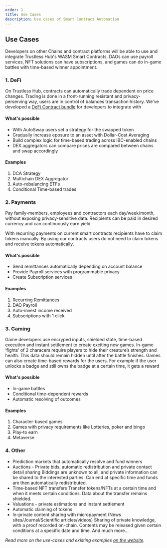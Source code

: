 ```yaml
---
order: 1
title: Use Cases
description: Use cases of Smart Contract Automation
---
```


## Use Cases

Developers on other Chains and contract platforms will be able to use and integrate Trustless Hub's WASM Smart Contracts. DAOs can use payroll services, NFT solutions can have subscriptions, and games can do in-game battles with time-based winner appointment. 

### 1. DeFi

On Trustless Hub, contracts can automatically trade dependent on price changes. Trading is done in a front-running resistant and privacy-perserving way,  users are in control of balances transaction history. We've developed a [DeFi Contract bundle](https://github.com/trstlabs/dex-contracts) for developers to integrate with

#### What's possible

* With AutoSwap users set a strategy for the swapped token
* Gradually increase eposure to an asset with Dollar-Cost Averaging 
* Build complex logic for time-based trading across IBC-enabled chains
* DEX aggregators can compare prices are compared between chains and swap accordingly
 

#### Examples

1. DCA Strategy
2. Multichain DEX Aggregator
3. Auto-rebalancing ETFs
4. Conditional Time-based trades

### 2. Payments

Pay family-members, employees and contractors each day/week/month, without exposing privacy-sensitive data. Recipients can be paid in desired currency and can continuously earn yield

With recurring payments on current smart contracts recipients have to claim tokens manually.
By using our contracts users do not need to claim tokens and receive tokens automatically,

#### What's possible

* Send remittances automatically depending on account balance
* Provide Payroll services with programmable privacy
* Create Subscription services

#### Examples

1. Recurring Remittances
2. DAO Payroll 
3. Auto-invest income received
4. Subscriptions with 1 click

### 3. Gaming

Game developers use encryped inputs, shielded state, time-based execution and instant settlement to create exciting new games. 
In-game ‘fights’ of 2 characers require players to hide their creature’s strength and health. This data should remain hidden until after the battle finishes. Games can also create time-based rewards for the users. For example if the user unlocks a badge and still owns the badge at a certain time, it gets a reward

#### What's possible

* In-game battles
* Conditional time-dependent rewards 
* Automatic resolving of outcomes

#### Examples

1. Character-based games
2. Games with privacy requirements like Lotteries, poker and bingo
3. Play-to earn
4. Metaverse

### 4. Other

* Prediction markets that automatically resolve and fund winners
*  Auctions - Private bids, automatic redistribution and private contact detail sharing
Biddings are unknown to all, and private information can be shared to the interested parties. Can end at specific time and funds are then automatically redistributed. 
* Time-based NFT transfers
Transfer tokens/NFTs at a certain time and when it meets certain conditions. Data about the transfer remains shielded.
* Valuations - private estimations and instant settlement
* Automatic claiming of tokens
* In-private content sharing with micropayment (News sites/Journal/Scientific articles/videos)
Sharing of private knowledge, with a proof recorded on-chain. Contents may be released given certain conditions at a specific date and time.
And much more...

*Read more on the use-cases and existing examples [on the website](https://trustlesshub.com).*

